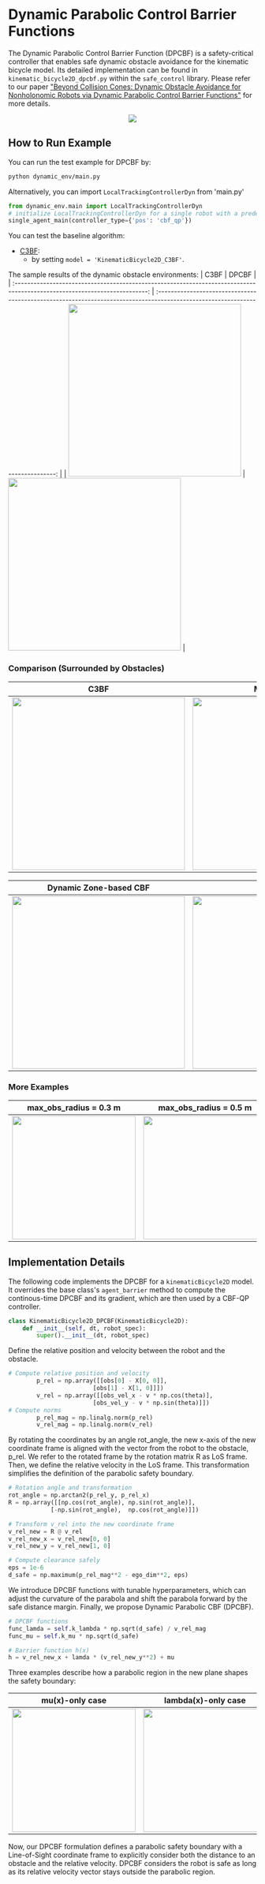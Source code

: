 # Dynamic Parabolic Control Barrier Functions

The Dynamic Parabolic Control Barrier Function (DPCBF) is a safety-critical controller that enables safe dynamic obstacle avoidance for the kinematic bicycle model. Its detailed implementation can be found in `kinematic_bicycle2D_dpcbf.py` within the `safe_control` library. Please refer to our paper ["Beyond Collision Cones: Dynamic Obstacle Avoidance for Nonholonomic Robots via Dynamic Parabolic Control Barrier Functions"]() for more details.

<div align="center">
<img src="assets/dpcbf_intro.svg" >
<div align="center">

</div>
</div>

## How to Run Example
You can run the test example for DPCBF by:
```bash
python dynamic_env/main.py
```

Alternatively, you can import `LocalTrackingControllerDyn` from 'main.py'
```python
from dynamic_env.main import LocalTrackingControllerDyn
# initialize LocalTrackingControllerDyn for a single robot with a predefined environment, obstacles, and waypoints.
single_agent_main(controller_type={'pos': 'cbf_qp'})
```

You can test the baseline algorithm:
- [C3BF](https://arxiv.org/abs/2403.07043):
    - by setting `model = 'KinematicBicycle2D_C3BF'`.

The sample results of the dynamic obstacle environments:
|                                                     C3BF                                                    |                                                                       DPCBF                |
| :------------------------------------------------------------------------------------------------------------------------: | :----------------------------------------------------------------------------------------------------------------------------: |
|  <img src="assets/c3bf_init.gif"  height="350px"> | <img src="assets/dpcbf_init.gif"  height="350px"> |


### Comparison (Surrounded by Obstacles)
|      C3BF            |      MA-CBF-VO            |
| :-------------------------------: | :-------------------------------: |
|  <img src="assets/c3bf_surrounded.png"  height="350px"> |  <img src="assets/ma_cbf_vo_surrounded.png"  height="350px"> |

|      Dynamic Zone-based CBF            |      DPCBF            |
| :-------------------------------: | :-------------------------------: |
|  <img src="assets/dzone_cbf_surrounded.gif"  height="350px"> |  <img src="assets/dpcbf_surrounded.gif"  height="350px"> |


### More Examples

|     max_obs_radius = 0.3 m              |              max_obs_radius = 0.5 m        |              max_obs_radius = 0.7 m        |
| :------------------------------------------------------------------------------------------------------------------------: | :----------------------------------------------------------------------------------------------------------------------------: | :----------------------------------------------------------------------------------------------------------------------------: |
|  <img src="assets/dpcbf_scenario1.gif"  height="250px"> | <img src="assets/dpcbf_scenario2.gif"  height="250px"> | <img src="assets/dpcbf_scenario3.gif"  height="250px"> |


## Implementation Details

The following code implements the DPCBF for a `kinematicBicycle2D` model. It overrides the base class's `agent_barrier` method to compute the continous-time DPCBF and its gradient, which are then used by a CBF-QP controller.
```python
class KinematicBicycle2D_DPCBF(KinematicBicycle2D):
    def __init__(self, dt, robot_spec):
        super().__init__(dt, robot_spec)

```

Define the relative position and velocity between the robot and the obstacle.
```python
# Compute relative position and velocity
        p_rel = np.array([[obs[0] - X[0, 0]], 
                        [obs[1] - X[1, 0]]])
        v_rel = np.array([[obs_vel_x - v * np.cos(theta)], 
                        [obs_vel_y - v * np.sin(theta)]])
# Compute norms
        p_rel_mag = np.linalg.norm(p_rel)
        v_rel_mag = np.linalg.norm(v_rel)
```

By rotating the coordinates by an angle rot_angle, the new x-axis of the new coordinate frame is aligned with the vector from the robot to the obstacle, p_rel. We refer to the rotated frame by the rotation matrix R as LoS frame. Then, we define the relative velocity in the LoS frame. This transformation simplifies the definition of the parabolic safety boundary.
```python
# Rotation angle and transformation
rot_angle = np.arctan2(p_rel_y, p_rel_x)
R = np.array([[np.cos(rot_angle), np.sin(rot_angle)],
            [-np.sin(rot_angle),  np.cos(rot_angle)]])

# Transform v_rel into the new coordinate frame
v_rel_new = R @ v_rel
v_rel_new_x = v_rel_new[0, 0]
v_rel_new_y = v_rel_new[1, 0]
```

```python
# Compute clearance safely
eps = 1e-6
d_safe = np.maximum(p_rel_mag**2 - ego_dim**2, eps)
```

We introduce DPCBF functions with tunable hyperparameters, which can adjust the curvature of the parabola and shift the parabola forward by the safe distance margin. Finally, we propose Dynamic Parabolic CBF (DPCBF).
```python
# DPCBF functions
func_lamda = self.k_lambda * np.sqrt(d_safe) / v_rel_mag
func_mu = self.k_mu * np.sqrt(d_safe)

# Barrier function h(x)
h = v_rel_new_x + lamda * (v_rel_new_y**2) + mu
```

Three examples describe how a parabolic region in the new plane shapes the safety boundary:

|     mu(x)-only case              |              lambda(x)-only case        |              DPCBF        |
| :------------------------------------------------------------------------------------------------------------------------: | :----------------------------------------------------------------------------------------------------------------------------: | :----------------------------------------------------------------------------------------------------------------------------: |
|  <img src="assets/case_a.gif"  height="250px"> | <img src="assets/case_b.gif"  height="250px"> | <img src="assets/case_c.gif"  height="250px"> |

Now, our DPCBF formulation defines a parabolic safety boundary with a Line-of-Sight coordinate frame to explicitly consider both the distance to an obstacle and the relative velocity. DPCBF considers the robot is safe as long as its relative velocity vector stays outside the parabolic region.
